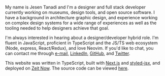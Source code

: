 My name is Jesen Tanadi and I'm a designer and full stack developer currently working on museums, design tools, and open source software. I have a background in architecture graphic design, and experience working on complex design systems for a wide range of experiences as well as the tooling needed to help designers achieve that goal.

I'm always interested in hearing about a designer/developer hybrid role. I'm fluent in JavaScript, proficient in TypeScript and the JS/TS web ecosystem (Node, express, React/Redux), and love Neovim. If you'd like to chat, you can contact me through [e-mail](mailto:mail@jesentanadi.com), [LinkedIn](https://linkedin.com/in/jesentanadi), [GitHub](https://github.com/jtanadi), and [Twitter](https://twitter.com/jesentanadi).

This website was written in TypeScript, built with [Next.js](https://nextjs.org/) and [styled-jsx](https://github.com/zeit/styled-jsx), and deployed on [Zeit Now](https://zeit.co/). The source code can be viewed [here](https://github.com/jtanadi/web2020).

